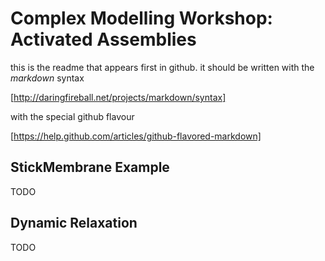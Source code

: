 

# Complex Modelling Workshop: Activated Assemblies

this is the readme that appears first in github. it should be written with the *markdown* syntax

[http://daringfireball.net/projects/markdown/syntax]

with the special github flavour

[https://help.github.com/articles/github-flavored-markdown]

## StickMembrane Example

TODO

## Dynamic Relaxation

TODO